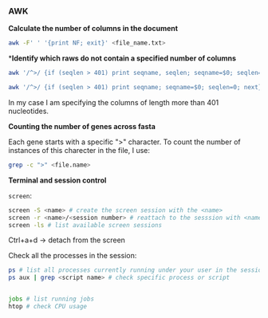 ### AWK
**Calculate the number of columns in the document**
``` bash
awk -F' ' '{print NF; exit}' <file_name.txt>
```
***Identify which raws do not contain a specified number of columns**
``` bash 
awk '/^>/ {if (seqlen > 401) print seqname, seqlen; seqname=$0; seqlen=0; next} {seqlen += length($0)} END {if (seqlen > 401) print seqname, seqlen}' <text_file.txt>

awk '/^>/ {if (seqlen > 401) print seqname; seqname=$0; seqlen=0; next} {seqlen += length($0)} END {if (seqlen > 401) print seqname, seqlen}
```
In my case I am specifying the columns of length more than 401 nucleotides.

**Counting the number of genes across fasta**

Each gene starts with a specific ">" character. To count the number of 
instances of this charecter in the file, I use:

``` bash
grep -c ">" <file.name>
```

**Terminal and session control**

`screen`:
``` bash 
screen -S <name> # create the screen session with the <name>
screen -r <name>/<session number> # reattach to the sesssion with <name>
screen -ls # list available screen sessions 
```
Ctrl+a+d -> detach from the screen


Check all the processes in the session:
``` bash 
ps # list all processes currently running under your user in the session
ps aux | grep <script name> # check specific process or script


jobs # list running jobs
htop # check CPU usage
```




